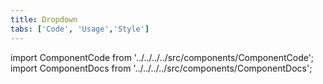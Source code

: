```yaml
---
title: Dropdown
tabs: ['Code', 'Usage','Style']
---
```


import ComponentCode from '../../../../src/components/ComponentCode';
import ComponentDocs from '../../../../src/components/ComponentDocs';



<ComponentCode
    name="Dropdown"
    component="dropdown" 
    variation="dropdown"
    experimental="true"
    hasReactVersion="true"
    >
</ComponentCode>
<ComponentCode
    name="Dropdown (Up)"
    component="dropdown" 
    variation="dropdown--up"
    codepen="eeGYvQ"
    experimental="true"
    hasReactVersion="true"
    >
</ComponentCode>
<component-react
    name="Multi select"
    component="MultiSelect"
    variation="MultiSelect"
    experimental="true"
    >
</component-react>
<component-react 
    name="Filterable multi select"
    component="MultiSelect"
    variation="MultiSelect.Filterable"
    experimental="true"
    >
</component-react>
<component-react 
    name="Inline multi select"
    component="MultiSelect"
    variation="MultiSelect.Inline"
    experimental="true"
    >
</component-react>
<component-react
    name="Combo box"
    component="ComboBox"
    experimental="true"
    >
</component-react>

<ComponentDocs component="dropdown" experimental="true"></ComponentDocs>
